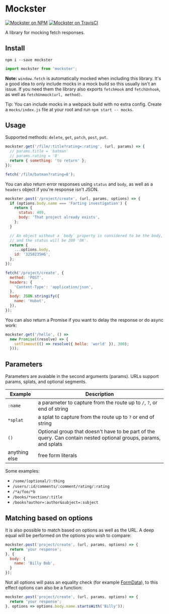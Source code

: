 Mockster
========

[![Mockster on NPM](https://img.shields.io/npm/v/mockster.svg)](https://www.npmjs.com/package/mockster)
[![Mockster on TravisCI](https://travis-ci.org/DominicTobias/mockster.svg?branch=master)](https://travis-ci.org/DominicTobias/mockster)

A library for mocking fetch responses.

Install
-------

```
npm i --save mockster
```

```js
import mockster from 'mockster';
```

**Note:** `window.fetch` is automatically mocked when including this library. It's a good idea to only include mocks in a mock build so this usually isn't an issue. If you need them the library also exports `fetchHook` and `fetchUnhook`, as well as `fetchUnmock(url, method)`.

Tip: You can include mocks in a webpack build with no extra config. Create a `mocks/index.js` file at your root and run `npm start -- mocks`.

Usage
-----

Supported methods: `delete`, `get`, `patch`, `post`, `put`.

```js
mockster.get('/film/:title?rating=:rating', (url, params) => {
  // params.title = 'batman'
  // params.rating = '8'
  return { something: 'to return' };
});

fetch('/film/batman?rating=8');
```

You can also return error responses using `status` and `body`, as well as a `headers` object if you're response isn't JSON.

```js
mockster.post('/project/create', (url, params, options) => {
  if (options.body.name === 'Farting investigation') {
    return {
      status: 409,
      body: 'That project already exists',
    };
  }

  // An object without a `body` property is considered to be the body,
  // and the status will be 200 'OK'.
  return {
    ...options.body,
    id: '3250235H6',
  };
});

fetch('/project/create', {
  method: 'POST',
  headers: {
    'Content-Type': 'application/json',
  },
  body: JSON.stringify({
    name: 'Hubot',
  }),
});

```

You can also return a Promise if you want to delay the response or do async work:

```js
mockster.get('/hello', () =>
  new Promise((resolve) => {
    setTimeout(() => resolve({ hello: 'world' }), 300);
  }));
```

Parameters
----------

Parameters are avaiable in the second arguments (params). URLs support params, splats, and optional segments.

| Example         | Description          |
| --------------- | -------- |
| `:name`         |  a parameter to capture from the route up to `/`, `?`, or end of string  |
| `*splat`        |  a splat to capture from the route up to `?` or end of string |
| `()`            |  Optional group that doesn't have to be part of the query. Can contain nested optional groups, params, and splats
| anything else   | free form literals |

Some examples:

* `/some/(optional/):thing`
* `/users/:id/comments/:comment/rating/:rating`
* `/*a/foo/*b`
* `/books/*section/:title`
* `/books?author=:author&subject=:subject`

Matching based on options
-------------------------

It is also possible to match based on options as well as the URL. A deep equal will be performed on the options you wish to compare:

```js
mockster.post('project/create', (url, params, options) => {
  return 'your response';
}, {
  body: {
    name: 'Billy Bob',
  }
});
```

Not all options will pass an equality check (for example [FormData](https://developer.mozilla.org/en-US/docs/Web/API/FormData)), to this effect options can also be a function:

```js
mockster.post('project/create', (url, params, options) => {
  return 'your response';
}, options => options.body.name.startsWith('Billy'));
```
